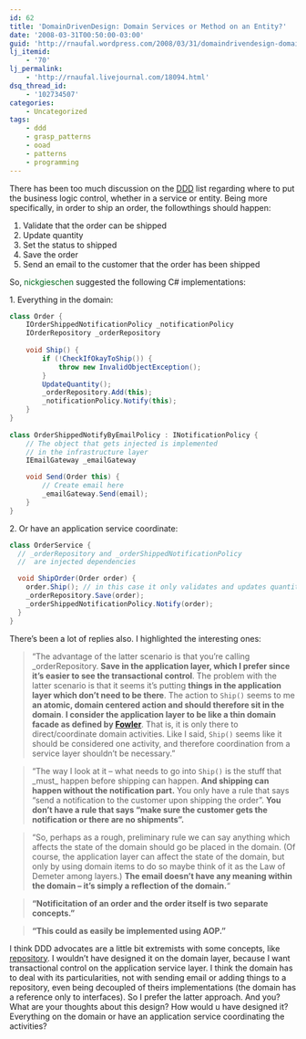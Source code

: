 ```yaml
---
id: 62
title: 'DomainDrivenDesign: Domain Services or Method on an Entity?'
date: '2008-03-31T00:50:00-03:00'
guid: 'http://rnaufal.wordpress.com/2008/03/31/domaindrivendesign-domain-services-or-method-on-an-entity/'
lj_itemid:
    - '70'
lj_permalink:
    - 'http://rnaufal.livejournal.com/18094.html'
dsq_thread_id:
    - '102734507'
categories:
    - Uncategorized
tags:
    - ddd
    - grasp_patterns
    - ooad
    - patterns
    - programming
---
```


There has been too much discussion on the [DDD](http://domaindrivendesign.org/) list regarding where to put the business logic control, whether in a service or entity. Being more specifically, in order to ship an order, the followthings should happen:

1. Validate that the order can be shipped
2. Update quantity
3. Set the status to shipped
4. Save the order
5. Send an email to the customer that the order has been shipped

So, <span style="color:rgb(0,104,28);">nickgieschen</span> suggested the following C# implementations:

1\. Everything in the domain:

```csharp
class Order {
    IOrderShippedNotificationPolicy _notificationPolicy
    IOrderRepository _orderRepository
 
    void Ship() {
        if (!CheckIfOkayToShip()) {
            throw new InvalidObjectException();
        }
        UpdateQuantity();
        _orderRepository.Add(this);
        _notificationPolicy.Notify(this);
    }
}
        
class OrderShippedNotifyByEmailPolicy : INotificationPolicy {
    // The object that gets injected is implemented
    // in the infrastructure layer
    IEmailGateway _emailGateway

    void Send(Order this) {
        // Create email here
        _emailGateway.Send(email);
    }
}
```

2\. Or have an application service coordinate:

```csharp
class OrderService {
  // _orderRepository and _orderShippedNotificationPolicy
  //  are injected dependencies

  void ShipOrder(Order order) {
    order.Ship(); // in this case it only validates and updates quantity
    _orderRepository.Save(order);
    _orderShippedNotificationPolicy.Notify(order);
  }
}
```

There’s been a lot of replies also. I highlighted the interesting ones:

> “The advantage of the latter scenario is that you’re calling \_orderRepository. **Save in the application layer, which I prefer since it’s easier to see the transactional control**. The problem with the latter scenario is that it seems it’s putting **things in the application layer which don’t need to be there**. The action to `Ship()` seems to me **an atomic, domain centered action and should therefore sit in the domain**. **I consider the application layer to be like a thin domain facade as defined by [Fowler](http://martinfowler.com/)**. That is, it is only there to direct/coordinate domain activities. Like I said, `Ship()` seems like it should be considered one activity, and therefore coordination from a service layer shouldn’t be necessary.”

> “The way I look at it – what needs to go into `Ship()` is the stuff that \_must\_ happen before shipping can happen. **And shipping can happen without the notification part.** You only have a rule that says “send a notification to the customer upon shipping the order”. **You don’t have a rule that says “make sure the customer gets the notification or there are no shipments”.**

> “So, perhaps as a rough, preliminary rule we can say anything which affects the state of the domain should go be placed in the domain. (Of course, the application layer can affect the state of the domain, but only by using domain items to do so maybe think of it as the Law of Demeter among layers.) **The email doesn’t have any meaning within the domain – it’s simply a reflection of the domain.**“

> **“Notificitation of an order and the order itself is two separate concepts.”**

> **“This could as easily be implemented using AOP.”**

I think DDD advocates are a little bit extremists with some concepts, like [repository](http://martinfowler.com/eaaCatalog/repository.html). I wouldn’t have designed it on the domain layer, because I want transactional control on the application service layer. I think the domain has to deal with its particularities, not with sending email or adding things to a repository, even being decoupled of theirs implementations (the domain has a reference only to interfaces). So I prefer the latter approach. And you? What are your thoughts about this design? How would u have designed it? Everything on the domain or have an application service coordinating the activities?